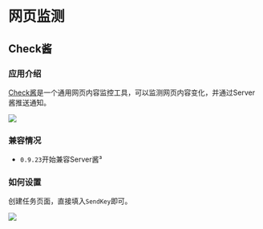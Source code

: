 # 网页监测

## Check酱

### 应用介绍

[Check酱](https://ckc.ftqq.com/)是一个通用网页内容监控工具，可以监测网页内容变化，并通过Server酱推送通知。

![](../../image/20241016161355.png)

### 兼容情况

- `0.9.23`开始兼容Server酱³

### 如何设置

创建任务页面，直接填入`SendKey`即可。

![](../../image/20241016161601.png)
